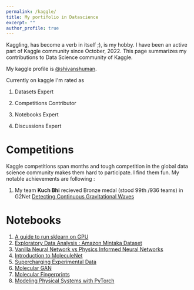 ```yaml
---
permalink: /kaggle/
title: My portifolio in Datascience
excerpt: ""
author_profile: true
---
```


Kaggling, has become a verb in itself ;), is my hobby. I have been an active part of Kaggle community since October, 2022.
This page summarizes my contributions to Data Science community of Kaggle.

My kaggle profile is [@shivanshuman](https://www.kaggle.com/shivanshuman).

Currently on kaggle I'm rated as

1. Datasets Expert

2. Competitions Contributor

3. Notebooks Expert

4. Discussions Expert

# Competitions

Kaggle competitions span months and tough competition in the global data science community makes them hard to participate.
I find them fun. My notable achievements are following :

1. My team **Kuch Bhi** recieved Bronze medal (stood 99th /936 teams) in G2Net [Detecting Continuous Gravitational Waves](https://www.kaggle.com/competitions/g2net-detecting-continuous-gravitational-waves/leaderboard)


# Notebooks

1. [A guide to run sklearn on GPU](https://www.kaggle.com/code/shivanshuman/sklearn-on-gpu)
2. [Exploratory Data Analysis : Amazon Mintaka Dataset](https://www.kaggle.com/code/shivanshuman/eda-amazon-mintaka)
3. [Vanilla Neural Network vs Physics Informed Neural Networks](https://www.kaggle.com/code/shivanshuman/vanilla-nn-vs-physics-informednn)
4. [Introduction to MoleculeNet](https://www.kaggle.com/code/shivanshuman/introduction-to-moleculenet)
4. [Supercharging Experimental Data](https://www.kaggle.com/code/shivanshuman/supercharging-experimental-data)
5. [Molecular GAN](https://www.kaggle.com/code/shivanshuman/molecular-gan)
6. [Molecular Fingerprints](https://www.kaggle.com/code/shivanshuman/molecular-fingerprints)
7. [Modeling Physical Systems with PyTorch](https://www.kaggle.com/code/shivanshuman/modelling-physical-system-with-pytorch)
